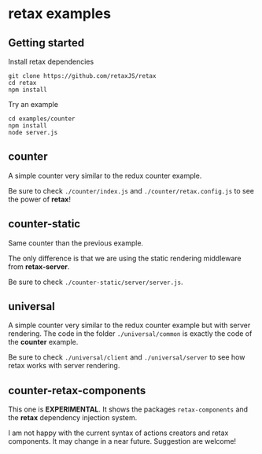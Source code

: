# retax examples

## Getting started

Install retax dependencies
```
git clone https://github.com/retaxJS/retax
cd retax
npm install
```

Try an example
```
cd examples/counter
npm install
node server.js
```

## counter
A simple counter very similar to the redux counter example.

Be sure to check `./counter/index.js` and `./counter/retax.config.js` to see the power of **retax**!

## counter-static
Same counter than the previous example.

The only difference is that we are using the static rendering middleware from **retax-server**.

Be sure to check `./counter-static/server/server.js`.

## universal
A simple counter very similar to the redux counter example but with server rendering.
The code in the folder `./universal/common` is exactly the code of the **counter** example.

Be sure to check `./universal/client` and `./universal/server` to see how retax works with server rendering.

## counter-retax-components
This one is **EXPERIMENTAL**. It shows the packages `retax-components` and the **retax** dependency injection system.

I am not happy with the current syntax of actions creators and retax components. It may change in a near future.
Suggestion are welcome!


